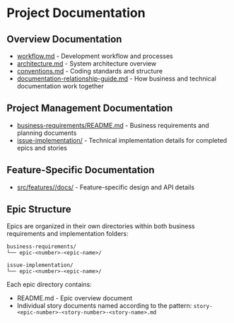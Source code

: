 # Project Documentation

## Overview Documentation

- [workflow.md](workflow.md) - Development workflow and processes
- [architecture.md](architecture.md) - System architecture overview
- [conventions.md](conventions.md) - Coding standards and structure
- [documentation-relationship-guide.md](documentation-relationship-guide.md) - How business and technical documentation work together

## Project Management Documentation

- [business-requirements/README.md](business-requirements/) - Business requirements and planning documents
- [issue-implementation/](issue-implementation/) - Technical implementation details for completed epics and stories

## Feature-Specific Documentation

- [src/features/<feature>/docs/](../src/features/) - Feature-specific design and API details

## Epic Structure

Epics are organized in their own directories within both business requirements and implementation folders:

```
business-requirements/
└── epic-<number>-<epic-name>/

issue-implementation/
└── epic-<number>-<epic-name>/
```

Each epic directory contains:

- README.md - Epic overview document
- Individual story documents named according to the pattern: `story-<epic-number>-<story-number>-<story-name>.md`
